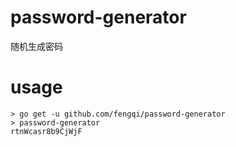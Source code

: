 # password-generator
随机生成密码

# usage
```
> go get -u github.com/fengqi/password-generator
> password-generator
rtnWcasr8b9CjWjF
```
